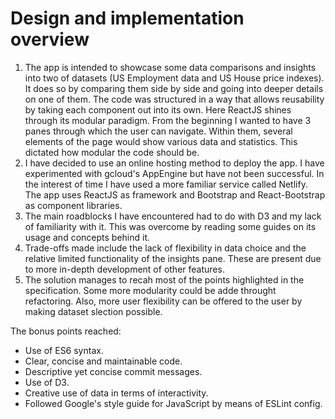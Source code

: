 # Design and implementation overview

1. The app is intended to showcase some data comparisons and insights into two of datasets (US Employment data and US House price indexes). It does so by comparing them side by side and going into deeper details on one of them. 
    The code was structured in a way that allows reusability by taking each component out into its own. Here ReactJS shines through its modular paradigm.
    From the beginning I wanted to have 3 panes through which the user can navigate. Within them, several elements of the page would show various data and statistics. This dictated how modular the code should be.
2.  I have decided to use an online hosting method to deploy the app. I have experimented with gcloud's AppEngine but have not been successful. In the interest of time I have used a more familiar service called Netlify. 
	The app uses ReactJS as framework and Bootstrap and React-Bootstrap as component libraries.  
3. The main roadblocks I have encountered had to do with D3 and my lack of familiarity with it. This was overcome by reading some guides on its usage and concepts behind it. 
4. Trade-offs made include the lack of flexibility in data choice and the relative limited functionality of the insights pane. These are present due to more in-depth development of other features.
5. The solution manages to recah most of the points highlighted in the specification. Some more modularity could be adde throught refactoring. Also, more user flexibility can be offered to the user by making dataset slection possible.

The bonus points reached:
- Use of ES6 syntax.
- Clear, concise and maintainable code.
- Descriptive yet concise commit messages.
- Use of D3.
- Creative use of data in terms of interactivity.
- Followed Google's style guide for JavaScript by means of ESLint config.
